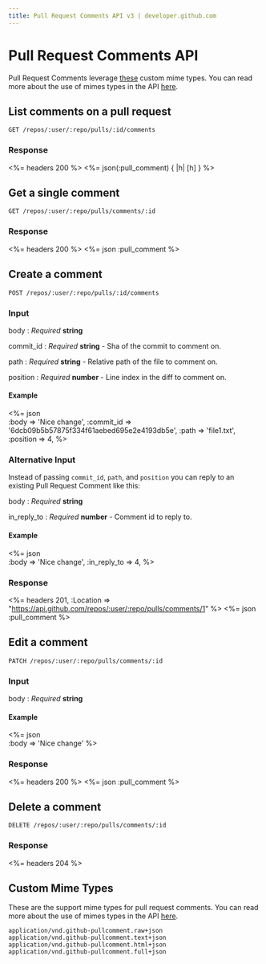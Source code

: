 ```yaml
---
title: Pull Request Comments API v3 | developer.github.com
---
```


# Pull Request Comments API

Pull Request Comments leverage [these](#custom-mime-types) custom mime
types. You can read more about the use of mimes types in the API
[here](/v3/mimes/).

## List comments on a pull request

    GET /repos/:user/:repo/pulls/:id/comments

### Response

<%= headers 200 %>
<%= json(:pull_comment) { |h| [h] } %>

## Get a single comment

    GET /repos/:user/:repo/pulls/comments/:id

### Response

<%= headers 200 %>
<%= json :pull_comment %>

## Create a comment

    POST /repos/:user/:repo/pulls/:id/comments

### Input

body
: _Required_ **string**

commit_id
: _Required_ **string** - Sha of the commit to comment on.

path
: _Required_ **string** - Relative path of the file to comment on.

position
: _Required_ **number** - Line index in the diff to comment on.

#### Example

<%= json \
  :body      => 'Nice change',
  :commit_id => '6dcb09b5b57875f334f61aebed695e2e4193db5e',
  :path      => 'file1.txt',
  :position  => 4,
%>

### Alternative Input

Instead of passing `commit_id`, `path`, and `position` you can reply to
an existing Pull Request Comment like this:

body
: _Required_ **string**

in_reply_to
: _Required_ **number** - Comment id to reply to.

#### Example

<%= json \
  :body        => 'Nice change',
  :in_reply_to => 4,
%>

### Response

<%= headers 201,
      :Location =>
"https://api.github.com/repos/:user/:repo/pulls/comments/1" %>
<%= json :pull_comment %>

## Edit a comment

    PATCH /repos/:user/:repo/pulls/comments/:id

### Input

body
: _Required_ **string**

#### Example

<%= json \
  :body => 'Nice change'
%>

### Response

<%= headers 200 %>
<%= json :pull_comment %>

## Delete a comment

    DELETE /repos/:user/:repo/pulls/comments/:id

### Response

<%= headers 204 %>

## Custom Mime Types

These are the support mime types for pull request comments. You can read
more about the use of mimes types in the API [here](/v3/mimes/).

    application/vnd.github-pullcomment.raw+json
    application/vnd.github-pullcomment.text+json
    application/vnd.github-pullcomment.html+json
    application/vnd.github-pullcomment.full+json
